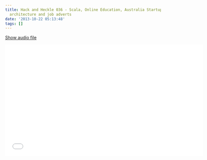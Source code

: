 ```yaml
---
title: Hack and Heckle 036 - Scala, Online Education, Australia Startups, API first
  architecture and job adverts
date: '2013-10-22 05:13:48'
tags: []
---
```


<a href="https://drive.google.com/open?id=0B3KFoVQ01nUJRGlyOUpmNE9ObVU">Show audio file</a>

<iframe style="border: none" src="//html5-player.libsyn.com/embed/episode/id/2518475/height/360/width/640/theme/legacy/direction/no/autoplay/no/autonext/no/thumbnail/yes/preload/no/no_addthis/no/" height="360" width="640" scrolling="no"  allowfullscreen webkitallowfullscreen mozallowfullscreen oallowfullscreen msallowfullscreen></iframe>
<!--more—>
Local:
https://www.coursera.org/course/reactive

online education, aussie startups,  API first achitecture, 

UQ offering edx
http://uqx.uq.edu.au/

MEET & GREET DENA: JAPANESE GAME PUBLISHERS COME TO BRISBANE

Thursday, 17 October 2013 from 6:00 PM to 8:30 PM 
https://deenagames.eventbrite.com/?ref=estwenivtefor001


https://swbrisbane2013.eventbrite.com/
Startup Weekend (this weekend)

https://www.coursera.org/course/reactive

Startup:
Aussie Startup
http://techcrunch.com/2013/10/11/aussie-app-omny-is-heading-to-the-u-s-to-be-an-all-purpose-personalized-radio/

Drones! in Au
http://techcrunch.com/2013/10/14/australian-startups-zookal-and-flirtey-to-begin-delivering-textbook-orders-by-drone/

BigCommerce Job Ad:
http://www.dailymail.co.uk/news/article-2442454/Bigcommerce-Tech-firm-creates-super-tough-riddle.html

Security:

dlink backdoor
http://mobile.itnews.com.au/Article.aspx?CIID=360389&type=News

Leaving rural scotland because no broadband
http://mashable.com/2013/10/09/rural-scotland-internet/

Development
API-first architecture, or the fat vs. thin server debate
https://news.ycombinator.com/item?id=6544152

Google Play, Tablet version apps
http://gigaom.com/2013/10/11/its-about-time-google-play-to-provide-distinction-between-phone-and-tablet-apps/

Leigh’s Picks

https://github.com/vhf/free-programming-books/blob/master/free-programming-books.md

Launching your project to the world? Try these sites to get the word out
https://news.ycombinator.com/item?id=6488822

Darren Pick’s
Xero:
http://blog.xero.com/2013/10/xero-raises-nz180m-us-global-growth
